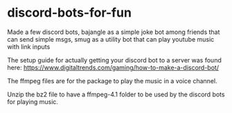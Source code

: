 # discord-bots-for-fun
Made a few discord bots, bajangle as a simple joke bot among friends that can send simple msgs, smug as a utility bot that can play youtube music with link inputs

The setup guide for actually getting your discord bot to a server was found here: https://www.digitaltrends.com/gaming/how-to-make-a-discord-bot/

The ffmpeg files are for the package to play the music in a voice channel.

Unzip the bz2 file to have a ffmpeg-4.1 folder to be used by the discord bots for playing music.

